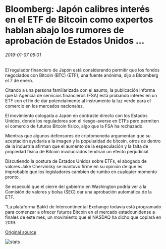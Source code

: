 # Bloomberg: Japón calibres interés en el ETF de Bitcoin como expertos hablan abajo los rumores de aprobación de Estados Unidos ...

###### 2019-01-07 05:01

El regulador financiero de Japón está considerando permitir que los fondos negociados con Bitcoin (BTC) (ETF), una fuente anónima, dijo a Bloomberg el 7 de enero.

Citando a una persona familiarizada con el asunto, la publicación informa que la Agencia de servicios financieros (FSA) está probando interés en un ETF con el fin de dar potencialmente al instrumento la luz verde para el comercio en los mercados nacionales.

El movimiento cologaría a Japón en contraste directo con los Estados Unidos, donde los reguladores son el riesgo-averse en ETFs pero permiten el comercio de futuros Bitcoin físico, algo que la FSA ha rechazado.

Mientras que algunos defensores de criptomoneda argumentan que su aceptación ayudaría a la imagen y la popularidad de bitcoin, otros de dentro de la industria afirman que el aumento de la especulación y la falta de propiedad física de Bitcoin involucrados tendrían un efecto perjudicial.

Discutiendo la postura de Estados Unidos sobre ETFs, el abogado de valores Jake Chervinsky se mantuvo firme en su opinión de que es improbable que los legisladores cambien de rumbo en cualquier momento pronto.

Se especuló que el cierre del gobierno en Washington podría ver a la Comisión de valores y bolsa (SEC) dar una aprobación automática de la ETF.

"La plataforma Bakkt de Intercontinental Exchange todavía está programado para comenzar a ofrecer futuros Bitcoin en el mercado estadounidense a finales de este mes, un movimiento que el NASDAQ ha dicho que copiará en 2019.

[Original source](https://cointelegraph.com/news/bloomberg-japan-gauges-interest-in-bitcoin-etf-as-pundits-talk-down-us-approval-rumors)

![stats](https://c.statcounter.com/11760860/0/a89fa40b/1/ "stats")